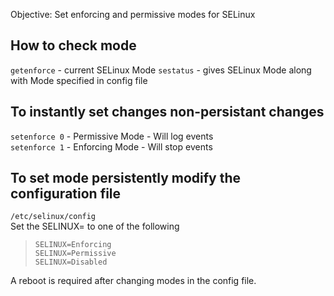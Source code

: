 Objective: Set enforcing and permissive modes for SELinux  

## How to check mode
`getenforce` - current SELinux Mode
`sestatus` - gives SELinux Mode along with Mode specified in config file 

## To instantly set changes non-persistant changes 
`setenforce 0` - Permissive Mode - Will log events   
`setenforce 1` - Enforcing Mode  - Will stop events  

## To set mode persistently modify the configuration file
`/etc/selinux/config`  
Set the SELINUX=<OPT> to one of the following  
> `SELINUX=Enforcing`  
> `SELINUX=Permissive`  
> `SELINUX=Disabled`  
  
A reboot is required after changing modes in the config file.  



 







